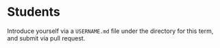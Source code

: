Students
========

Introduce yourself via a `USERNAME.md` file under the directory for this term, and submit via pull request.
